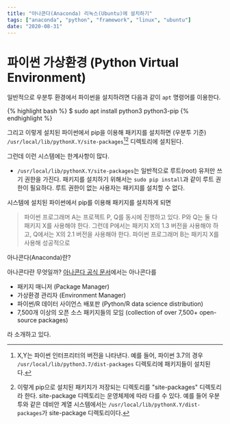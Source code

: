 ```yaml
---
title: "아나콘다(Anaconda) 리눅스(Ubuntu)에 설치하기"
tags: ["anaconda", "python", "framework", "linux", "ubuntu"]
date: "2020-08-31"
---
```


# 파이썬 가상환경 (Python Virtual Environment)

일반적으로 우분투 환경에서 파이썬을 설치하려면 다음과 같이 `apt` 명령어를 이용한다.

{% highlight bash %}
$ sudo apt install python3 python3-pip
{% endhighlight %}

그리고 이렇게 설치된 파이썬에서 pip을 이용해 패키지를 설치하면 (우분투 기준) `/usr/local/lib/pythonX.Y/site-packages`[^1][^2] 디렉토리에 설치된다.

[^1]: X,Y는 파이썬 인터프리터의 버전을 나타낸다. 예를 들어, 파이썬 3.7의 경우 `/usr/local/lib/python3.7/dist-packages` 디렉토리에 패키지들이 설치된다.
[^2]: 이렇게 pip으로 설치된 패키지가 저장되는 디렉토리를 "site-packages" 디렉토리라 한다. site-package 디렉토리는 운영체제에 따라 다를 수 있다. 예를 들어 우분투와 같은 데비안 계열 시스템에서는 `/usr/local/lib/pythonX.Y/dist-packages`가 site-package 디렉토리이다. 

그런데 이런 시스템에는 한계사항이 많다.

- `/usr/local/lib/pythonX.Y/site-packages`는 일반적으로 루트(root) 유저만 쓰기 권한을 가진다. 패키지를 설치하기 위해서는 `sudo pip install`과 같이 루트 권한이 필요하다. 루트 권한이 없는 사용자는 패키지를 설치할 수 없다.


시스템에 설치된 파이썬에서 pip를 이용해 패키지를 설치하게 되면                                                  

> 파이썬 프로그래머 A는 프로젝트 P, Q를 동시에 진행하고 있다. P와 Q는 둘 다 패키지 X를 사용해야 한다. 그런데 P에서는 패키지 X의 1.3 버전을 사용해야 하고, Q에서는 X의 2.1 버전을 사용해야 한다.
> 파이썬 프로그래머 B는 패키지 X를 사용해 성공적으로 


아나콘다(Anaconda)란?

아나콘다란 무엇일까? [아나콘다 공식 문서](https://docs.anaconda.com/anaconda/)에서는 아나콘다를

- 패키지 매니저 (Package Manager)
- 가상환경 관리자 (Environment Manager)
- 파이썬/R 데이터 사이언스 배포판 (Python/R data science distribution)
- 7,500개 이상의 오픈 소스 패키지들의 모임 (collection of over 7,500+ open-source packages)

라 소개하고 있다. 
